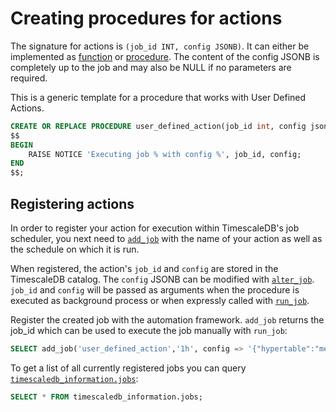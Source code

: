 # Creating procedures for actions [](create)

The signature for actions is `(job_id INT, config JSONB)`. It can either
be implemented as [function][postgres-createfunction] or
[procedure][postgres-createprocedure].
The content of the config JSONB is completely up to the job and may
also be NULL if no parameters are required.

This is a generic template for a procedure that works with User Defined Actions.

```sql
CREATE OR REPLACE PROCEDURE user_defined_action(job_id int, config jsonb) LANGUAGE PLPGSQL AS
$$
BEGIN
	RAISE NOTICE 'Executing job % with config %', job_id, config;
END
$$;
```

## Registering actions [](register)

In order to register your action for execution within TimescaleDB's
job scheduler, you next need to [`add_job`][api-add_job] with the name of your action
as well as the schedule on which it is run.

When registered, the action's `job_id` and `config` are stored in the
TimescaleDB catalog. The `config` JSONB can be modified with [`alter_job`][api-alter_job].
`job_id` and `config` will be passed as arguments when the procedure is
executed as background process or when expressly called with [`run_job`][api-run_job].

Register the created job with the automation framework. `add_job` returns the job_id
which can be used to execute the job manually with `run_job`:

```sql
SELECT add_job('user_defined_action','1h', config => '{"hypertable":"metr"}');
```

To get a list of all currently registered jobs you can query
[`timescaledb_information.jobs`][api-timescaledb_information-jobs]:

```sql
SELECT * FROM timescaledb_information.jobs;
```


[postgres-createfunction]: https://www.postgresql.org/docs/current/sql-createfunction.html
[postgres-createprocedure]: https://www.postgresql.org/docs/current/sql-createprocedure.html
[api-add_job]: /api/:currentVersion:/actions/add_job
[api-alter_job]: /api/:currentVersion:/actions/alter_job
[api-run_job]: /api/:currentVersion:/actions/run_job
[api-timescaledb_information-jobs]: /api/:currentVersion:/informational-views/jobs/
